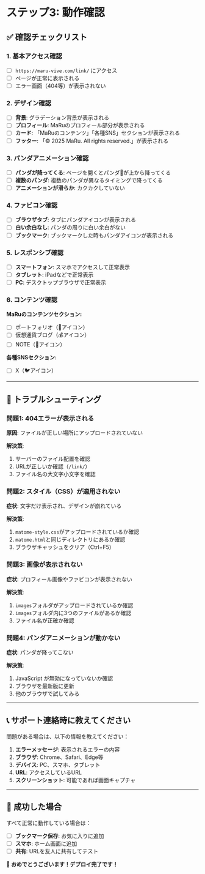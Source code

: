 # ステップ3: 動作確認

## ✅ **確認チェックリスト**

### **1. 基本アクセス確認**
- [ ] `https://maru-vive.com/link/` にアクセス
- [ ] ページが正常に表示される
- [ ] エラー画面（404等）が表示されない

### **2. デザイン確認**
- [ ] **背景**: グラデーション背景が表示される
- [ ] **プロフィール**: MaRuのプロフィール部分が表示される
- [ ] **カード**: 「MaRuのコンテンツ」「各種SNS」セクションが表示される
- [ ] **フッター**: 「© 2025 MaRu. All rights reserved.」が表示される

### **3. パンダアニメーション確認**
- [ ] **パンダが降ってくる**: ページを開くとパンダ🐼が上から降ってくる
- [ ] **複数のパンダ**: 複数のパンダが異なるタイミングで降ってくる
- [ ] **アニメーションが滑らか**: カクカクしていない

### **4. ファビコン確認**
- [ ] **ブラウザタブ**: タブにパンダアイコンが表示される
- [ ] **白い余白なし**: パンダの周りに白い余白がない
- [ ] **ブックマーク**: ブックマークした時もパンダアイコンが表示される

### **5. レスポンシブ確認**
- [ ] **スマートフォン**: スマホでアクセスして正常表示
- [ ] **タブレット**: iPadなどで正常表示
- [ ] **PC**: デスクトップブラウザで正常表示

### **6. コンテンツ確認**
**MaRuのコンテンツセクション:**
- [ ] ポートフォリオ（📝アイコン）
- [ ] 仮想通貨ブログ（💰アイコン）  
- [ ] NOTE（📔アイコン）

**各種SNSセクション:**
- [ ] X（🐦アイコン）

---

## 🚨 **トラブルシューティング**

### **問題1: 404エラーが表示される**
**原因**: ファイルが正しい場所にアップロードされていない

**解決策**:
1. サーバーのファイル配置を確認
2. URLが正しいか確認（`/link/`）
3. ファイル名の大文字小文字を確認

### **問題2: スタイル（CSS）が適用されない**
**症状**: 文字だけ表示され、デザインが崩れている

**解決策**:
1. `matome-style.css`がアップロードされているか確認
2. `matome.html`と同じディレクトリにあるか確認
3. ブラウザキャッシュをクリア（Ctrl+F5）

### **問題3: 画像が表示されない**
**症状**: プロフィール画像やファビコンが表示されない

**解決策**:
1. `images`フォルダがアップロードされているか確認
2. `images`フォルダ内に3つのファイルがあるか確認
3. ファイル名が正確か確認

### **問題4: パンダアニメーションが動かない**
**症状**: パンダが降ってこない

**解決策**:
1. JavaScript が無効になっていないか確認
2. ブラウザを最新版に更新
3. 他のブラウザで試してみる

---

## 📞 **サポート連絡時に教えてください**

問題がある場合は、以下の情報を教えてください：

1. **エラーメッセージ**: 表示されるエラーの内容
2. **ブラウザ**: Chrome、Safari、Edge等
3. **デバイス**: PC、スマホ、タブレット
4. **URL**: アクセスしているURL
5. **スクリーンショット**: 可能であれば画面キャプチャ

---

## 🎉 **成功した場合**

すべて正常に動作している場合は：
- [ ] **ブックマーク保存**: お気に入りに追加
- [ ] **スマホ**: ホーム画面に追加
- [ ] **共有**: URLを友人に共有してテスト

**🎊 おめでとうございます！デプロイ完了です！**
